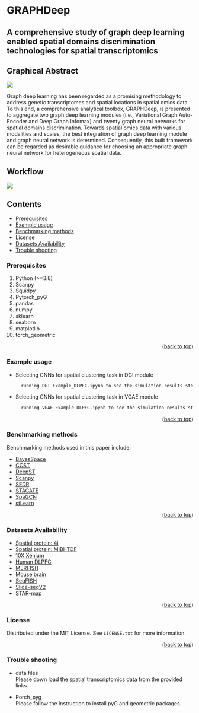 # GRAPHDeep
A comprehensive study of graph deep learning enabled spatial domains discrimination technologies for spatial transcriptomics
------
## Graphical Abstract
![](https://github.com/narutoten520/GRAPHDeep/blob/d9b25ce0fbaa4cfad4a41a7d1322a74021311ac1/Graphical_abstract.png)

Graph deep learning has been regarded as a promising methodology to address genetic transcriptomes and spatial locations in spatial omics data. To this end, a comprehensive analytical toolbox, GRAPHDeep, is presented to aggregate two graph deep learning modules (i.e., Variational Graph Auto-Encoder and Deep Graph Infomax) and twenty graph neural networks for spatial domains discrimination. Towards spatial omics data with various modalities and scales, the best integration of graph deep learning module and graph neural network is determined. Consequently, this built framework can be regarded as desirable guidance for choosing an appropriate graph neural network for heterogeneous spatial data.
## Workflow
![](https://github.com/narutoten520/GRAPHDeep/blob/d9b25ce0fbaa4cfad4a41a7d1322a74021311ac1/Workflow.png)

## Contents
* [Prerequisites](https://github.com/narutoten520/GRAPHDeep/edit/main/README.md#prerequisites)
* [Example usage](https://github.com/narutoten520/GRAPHDeep/edit/main/README.md#example-usage)
* [Benchmarking methods](https://github.com/narutoten520/GRAPHDeep#benchmarking-methods)
* [License](https://github.com/narutoten520/GRAPHDeep/blob/main/README.md#license)
* [Datasets Availability](https://github.com/narutoten520/GRAPHDeep/blob/main/README.md#datasets-availability)
* [Trouble shooting](https://github.com/narutoten520/GRAPHDeep/edit/main/README.md#trouble-shooting)

### Prerequisites

1. Python (>=3.8)
2. Scanpy
3. Squidpy
4. Pytorch_pyG
5. pandas
6. numpy
7. sklearn
8. seaborn
9. matplotlib
10. torch_geometric

<p align="right">(<a href="#readme-top">back to top</a>)</p>

### Example usage
* Selecting GNNs for spatial clustering task in DGI module
  ```sh
    running DGI Example_DLPFC.ipynb to see the simulation results step by step
  ```
* Selecting GNNs for spatial clustering task in VGAE module
  ```sh
    running VGAE Example_DLPFC.ipynb to see the simulation results step by step
  ```
<p align="right">(<a href="#readme-top">back to top</a>)</p>

### Benchmarking methods
Benchmarking methods used in this paper include: 
* [BayesSpace](https://github.com/edward130603/BayesSpace)
* [CCST](https://github.com/xiaoyeye/CCST)
* [DeepST](https://github.com/JiangBioLab/DeepST)
* [Scanpy](https://github.com/scverse/scanpy)
* [SEDR](https://github.com/JinmiaoChenLab/SEDR/)
* [STAGATE](https://github.com/zhanglabtools/STAGATE)
* [SpaGCN](https://github.com/jianhuupenn/SpaGCN)
* [stLearn](https://github.com/BiomedicalMachineLearning/stLearn)

<p align="right">(<a href="#readme-top">back to top</a>)</p>

### Datasets Availability
* [Spatial protein: 4i](https://squidpy.readthedocs.io/en/stable/auto_tutorials/tutorial_fouri.html)
* [Spatial protein: MIBI-TOF](https://squidpy.readthedocs.io/en/stable/auto_tutorials/tutorial_mibitof.html)
* [10X Xenium](https://squidpy.readthedocs.io/en/stable/external_tutorials/tutorial_xenium.html)
* [Human DLPFC](https://github.com/LieberInstitute/spatialLIBD)
* [MERFISH](https://www.spatialomics.org/SpatialDB/download/merfish_30385464.tar.gz)
* [Mouse brain](https://squidpy.readthedocs.io/en/stable/auto_tutorials/tutorial_visium_hne.html)
* [SeqFISH](https://squidpy.readthedocs.io/en/stable/auto_tutorials/tutorial_seqfish.html)
* [Slide-seqV2](https://squidpy.readthedocs.io/en/stable/auto_tutorials/tutorial_slideseqv2.html)
* [STAR-map](https://stagate.readthedocs.io/en/latest/T9_STARmap.html)

<p align="right">(<a href="#readme-top">back to top</a>)</p>


### License

Distributed under the MIT License. See `LICENSE.txt` for more information.

<p align="right">(<a href="#readme-top">back to top</a>)</p>

### Trouble shooting

* data files<br>
Please down load the spatial transcriptomics data from the provided links.

* Porch_pyg<br>
Please follow the instruction to install pyG and geometric packages.
